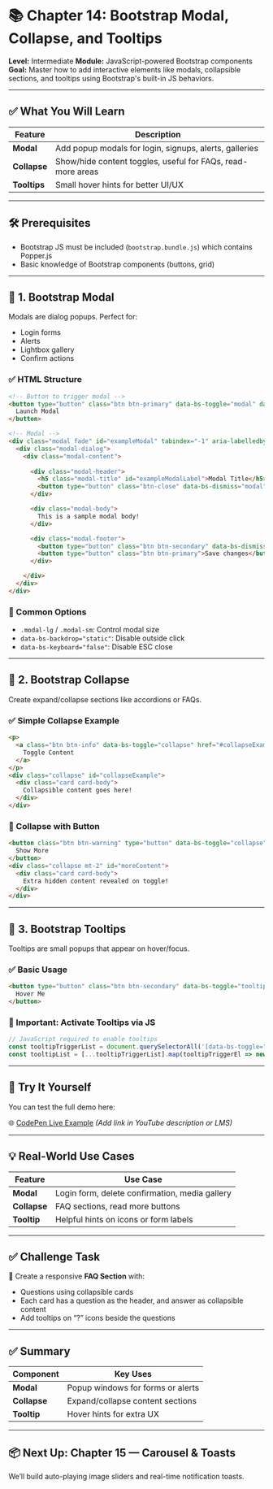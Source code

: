 # 📚 Chapter 14: Bootstrap Modal, Collapse, and Tooltips

**Level:** Intermediate
**Module:** JavaScript-powered Bootstrap components
**Goal:** Master how to add interactive elements like modals, collapsible sections, and tooltips using Bootstrap's built-in JS behaviors.

---

## ✅ What You Will Learn

| Feature      | Description                                                 |
| ------------ | ----------------------------------------------------------- |
| **Modal**    | Add popup modals for login, signups, alerts, galleries      |
| **Collapse** | Show/hide content toggles, useful for FAQs, read-more areas |
| **Tooltips** | Small hover hints for better UI/UX                          |

---

## 🛠️ Prerequisites

* Bootstrap JS must be included (`bootstrap.bundle.js`) which contains Popper.js
* Basic knowledge of Bootstrap components (buttons, grid)

---

## 🔹 1. Bootstrap Modal

Modals are dialog popups. Perfect for:

* Login forms
* Alerts
* Lightbox gallery
* Confirm actions

### ✅ HTML Structure

```html
<!-- Button to trigger modal -->
<button type="button" class="btn btn-primary" data-bs-toggle="modal" data-bs-target="#exampleModal">
  Launch Modal
</button>

<!-- Modal -->
<div class="modal fade" id="exampleModal" tabindex="-1" aria-labelledby="exampleModalLabel" aria-hidden="true">
  <div class="modal-dialog">
    <div class="modal-content">
    
      <div class="modal-header">
        <h5 class="modal-title" id="exampleModalLabel">Modal Title</h5>
        <button type="button" class="btn-close" data-bs-dismiss="modal" aria-label="Close"></button>
      </div>

      <div class="modal-body">
        This is a sample modal body!
      </div>

      <div class="modal-footer">
        <button type="button" class="btn btn-secondary" data-bs-dismiss="modal">Close</button>
        <button type="button" class="btn btn-primary">Save changes</button>
      </div>

    </div>
  </div>
</div>
```

### 🔸 Common Options

* `.modal-lg` / `.modal-sm`: Control modal size
* `data-bs-backdrop="static"`: Disable outside click
* `data-bs-keyboard="false"`: Disable ESC close

---

## 🔹 2. Bootstrap Collapse

Create expand/collapse sections like accordions or FAQs.

### ✅ Simple Collapse Example

```html
<p>
  <a class="btn btn-info" data-bs-toggle="collapse" href="#collapseExample" role="button" aria-expanded="false">
    Toggle Content
  </a>
</p>
<div class="collapse" id="collapseExample">
  <div class="card card-body">
    Collapsible content goes here!
  </div>
</div>
```

### 🔸 Collapse with Button

```html
<button class="btn btn-warning" type="button" data-bs-toggle="collapse" data-bs-target="#moreContent">
  Show More
</button>
<div class="collapse mt-2" id="moreContent">
  <div class="card card-body">
    Extra hidden content revealed on toggle!
  </div>
</div>
```

---

## 🔹 3. Bootstrap Tooltips

Tooltips are small popups that appear on hover/focus.

### ✅ Basic Usage

```html
<button type="button" class="btn btn-secondary" data-bs-toggle="tooltip" data-bs-placement="top" title="Tooltip on top">
  Hover Me
</button>
```

### 🧠 Important: Activate Tooltips via JS

```js
// JavaScript required to enable tooltips
const tooltipTriggerList = document.querySelectorAll('[data-bs-toggle="tooltip"]')
const tooltipList = [...tooltipTriggerList].map(tooltipTriggerEl => new bootstrap.Tooltip(tooltipTriggerEl))
```

---

## 🧪 Try It Yourself

You can test the full demo here:

🌐 [CodePen Live Example](https://codepen.io/) *(Add link in YouTube description or LMS)*

---

## 💡 Real-World Use Cases

| Feature      | Use Case                                       |
| ------------ | ---------------------------------------------- |
| **Modal**    | Login form, delete confirmation, media gallery |
| **Collapse** | FAQ sections, read more buttons                |
| **Tooltip**  | Helpful hints on icons or form labels          |

---

## ✅ Challenge Task

🎯 Create a responsive **FAQ Section** with:

* Questions using collapsible cards
* Each card has a question as the header, and answer as collapsible content
* Add tooltips on “?” icons beside the questions

---

## ✅ Summary

| Component    | Key Uses                          |
| ------------ | --------------------------------- |
| **Modal**    | Popup windows for forms or alerts |
| **Collapse** | Expand/collapse content sections  |
| **Tooltip**  | Hover hints for extra UX          |

---

## 📦 Next Up: Chapter 15 — Carousel & Toasts

We’ll build auto-playing image sliders and real-time notification toasts.


